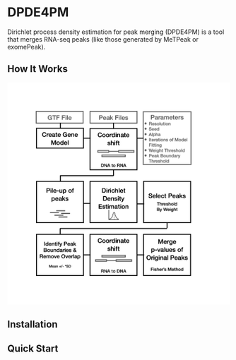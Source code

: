 # DPDE4PM
Dirichlet process density estimation for peak merging (DPDE4PM) is a tool that merges RNA-seq peaks (like those generated by MeTPeak or exomePeak).


## How It Works
![Flowchart](https://github.com/helen-zhu/DPDE4PM/blob/main/DPDE4PM.png?raw=true)

## Installation

## Quick Start
